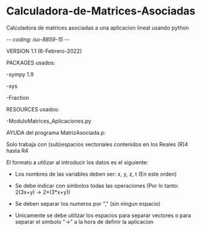 # Calculadora-de-Matrices-Asociadas
Calculadora de matrices asociadas a una aplicacion lineal usando python

-*- coding: iso-8859-15 -*-

VERSION 1.1 (6-Febrero-2022)

PACKAGES usados:

  -sympy 1.9
  
  -sys
  
  -Fraction
    
RESOURCES usados:

  -ModuloMatrices_Aplicaciones.py
  
AYUDA del programa MatrizAsociada.p:

Solo trabaja con (sub)espacios vectoriales contenidos en los Reales (R)4 hasta R4

El formato a utilizar al introducir los datos es el siguiente:

  - Los nombres de las variables deben ser: x, y, z, t (En este orden)
  
  - Se debe indicar con simbolos todas las operaciones (Por lo tanto: 2(3x+y) -> 2*(3*x+y))
  
  - Se deben separar los numeros por "," (sin ningun espacio)
  
  - Unicamente se debe utilizar los espacios para separar vectores o para separar el simbolo "->" a la hora de definir la aplicacion
  
